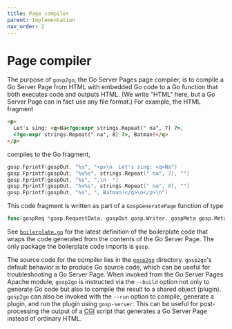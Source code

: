 ```yaml
---
title: Page compiler
parent: Implementation
nav_order: 2
---
```


Page compiler
=============

The purpose of `gosp2go`, the Go Server Pages page compiler, is to compile a Go Server Page from HTML with embedded Go code to a Go function that both executes code and outputs HTML.  (We write "HTML" here, but a Go Server Page can in fact use any file format.)  For example, the HTML fragment
```html
<p>
  Let's sing: <q>Na<?go:expr strings.Repeat(" na", 7) ?>,
  <?go:expr strings.Repeat(" na", 8) ?>, Batman!</q>
</p>
```
compiles to the Go fragment,
```go
gosp.Fprintf(gospOut, "%s", "<p>\n  Let's sing: <q>Na")
gosp.Fprintf(gospOut, "%v%s", strings.Repeat(" na", 7), "")
gosp.Fprintf(gospOut, "%s", ",\n  ")
gosp.Fprintf(gospOut, "%v%s", strings.Repeat(" na", 8), "")
gosp.Fprintf(gospOut, "%s", ", Batman!</q>\n</p>\n")
```

This code fragment is written as part of a `GospGeneratePage` function of type
```go
func(gospReq *gosp.RequestData, gospOut gosp.Writer, gospMeta gosp.Metadata)
```
See [`boilerplate.go`](https://github.com/spakin/gosp/tree/master/src/gosp2go/boilerplate.go) for the latest definition of the boilerplate code that wraps the code generated from the contents of the Go Server Page.  The only package the boilerplate code imports is `gosp`.

The source code for the compiler lies in the [`gosp2go`](https://github.com/spakin/gosp/tree/master/src/gosp2go) directory.  `gosp2go`'s default behavior is to produce Go source code, which can be useful for troubleshooting a Go Server Page.  When invoked from the Go Server Pages Apache module, `gosp2go` is instructed via the `--build` option not only to generate Go code but also to compile the result to a shared object (plugin).  `gosp2go` can also be invoked with the `--run` option to compile, generate a plugin, and run the plugin using `gosp-server`.  This can be useful for post-processing the output of a [CGI](https://en.wikipedia.org/wiki/Common_Gateway_Interface) script that generates a Go Server Page instead of ordinary HTML.
